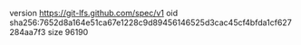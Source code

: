version https://git-lfs.github.com/spec/v1
oid sha256:7652d8a164e51ca67e1228c9d89456146525d3cac45cf4bfda1cf627284aa7f3
size 96190

